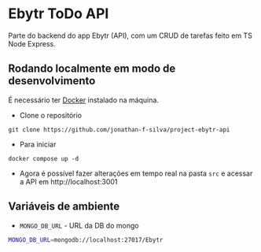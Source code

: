 # Ebytr ToDo API

Parte do backend do app Ebytr (API), com um CRUD de tarefas feito em TS Node Express.

## Rodando localmente em modo de desenvolvimento

É necessário ter [Docker](https://docs.docker.com/get-docker/) instalado na máquina.

- Clone o repositório
```shell
git clone https://github.com/jonathan-f-silva/project-ebytr-api
```

- Para iniciar
```shell
docker compose up -d
```

- Agora é possível fazer alterações em tempo real na pasta `src` e acessar a API em http://localhost:3001


## Variáveis de ambiente

- `MONGO_DB_URL` - URL da DB do mongo

```sh
MONGO_DB_URL=mongodb://localhost:27017/Ebytr
```
